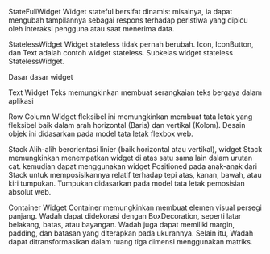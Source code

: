 StateFullWidget 
Widget stateful bersifat dinamis: misalnya, ia dapat mengubah tampilannya sebagai respons terhadap peristiwa yang dipicu oleh interaksi pengguna atau saat menerima data.

StatelessWidget
Widget stateless tidak pernah berubah. Icon, IconButton, dan Text adalah contoh widget stateless. Subkelas widget stateless StatelessWidget.

Dasar dasar widget 


Text
Widget Teks memungkinkan membuat serangkaian teks bergaya dalam aplikasi

Row Column
Widget fleksibel ini memungkinkan membuat tata letak yang fleksibel baik dalam arah horizontal (Baris) dan vertikal (Kolom). Desain objek ini didasarkan pada model tata letak flexbox web.

Stack
Alih-alih berorientasi linier (baik horizontal atau vertikal), widget Stack memungkinkan menempatkan widget di atas satu sama lain dalam urutan cat. kemudian dapat menggunakan widget Positioned pada anak-anak dari Stack untuk memposisikannya relatif terhadap tepi atas, kanan, bawah, atau kiri tumpukan. Tumpukan didasarkan pada model tata letak pemosisian absolut web.


Container
Widget Container memungkinkan membuat elemen visual persegi panjang. Wadah dapat didekorasi dengan BoxDecoration, seperti latar belakang, batas, atau bayangan. Wadah juga dapat memiliki margin, padding, dan batasan yang diterapkan pada ukurannya. Selain itu, Wadah dapat ditransformasikan dalam ruang tiga dimensi menggunakan matriks.
